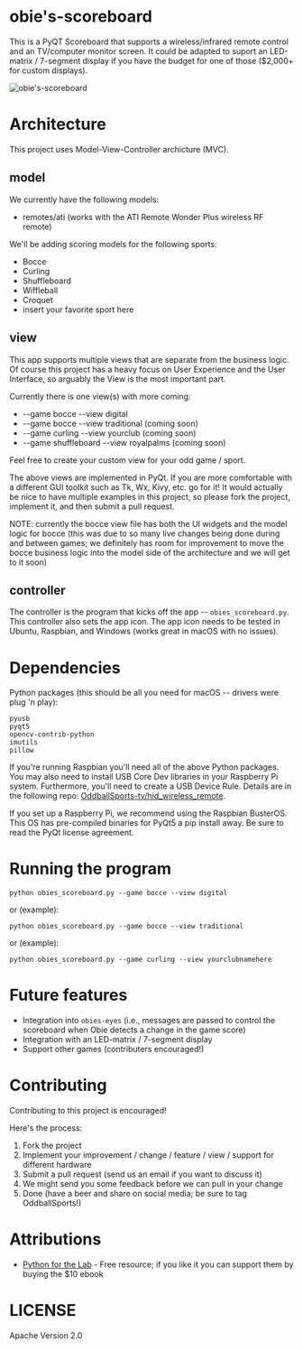 # obie's-scoreboard

This is a PyQT Scoreboard that supports a wireless/infrared remote control and an TV/computer monitor screen.  It could be adapted to suport an LED-matrix / 7-segment display if you have the budget for one of those (\$2,000+ for custom displays).

![obie's-scoreboard](https://GitHub.com/OddballSports-tv/obies-scoreboard/scoreboard.png)

# Architecture

This project uses Model-View-Controller archicture (MVC).

## model

We currently have the following models:

* remotes/ati (works with the ATI Remote Wonder Plus wireless RF remote)

We'll be adding scoring models for the following sports:

* Bocce
* Curling
* Shuffleboard
* Wiffleball
* Croquet
* insert your favorite sport here

## view

This app supports multiple views that are separate from the business logic.  Of course this project has a heavy focus on User Experience and the User Interface, so arguably the View is the most important part.

Currently there is one view(s) with more coming:

* --game bocce --view digital
* --game bocce --view traditional (coming soon)
* --game curling --view yourclub (coming soon)
* --game shuffleboard --view royalpalms (coming soon)

Feel free to create your custom view for your odd game / sport.  

The above views are implemented in PyQt. If you are more comfortable with a different GUI toolkit such as Tk, Wx, Kivy, etc. go for it!  It would actually be nice to have multiple examples in this project, so please fork the project, implement it, and then submit a pull request.

NOTE: currently the bocce view file has both the UI widgets and the model logic for bocce (this was due to so many live changes being done during and between games; we definitely has room for improvement to move the bocce business logic into the model side of the architecture and we will get to it soon)


## controller

The controller is the program that kicks off the app -- `obies_scoreboard.py`.  This controller also sets the app icon.  The app icon needs to be tested in Ubuntu, Raspbian, and Windows (works great in macOS with no issues).

# Dependencies

Python packages (this should be all you need for macOS -- drivers were plug 'n play):

```
pyusb
pyqt5
opencv-contrib-python
imutils
pillow
```

If you're running Raspbian you'll need all of the above Python packages.  You may also need to install USB Core Dev libraries in your Raspberry Pi system.  Furthermore, you'll need to create a USB Device Rule.  Details are in the following repo: [OddballSports-tv/hid_wireless_remote](https://github.com/OddballSports-tv/hid_wireless_remote).

If you set up a Raspberry Pi, we recommend using the Raspbian BusterOS.  This OS has pre-compiled binaries for PyQt5 a pip install away.  Be sure to read the PyQt license agreement.


# Running the program

```
python obies_scoreboard.py --game bocce --view digital
```

or (example):

```
python obies_scoreboard.py --game bocce --view traditional
```

or (example):

```
python obies_scoreboard.py --game curling --view yourclubnamehere
```

# Future features

* Integration into `obies-eyes` (i.e., messages are passed to control the scoreboard when Obie detects a change in the game score)
* Integration with an LED-matrix / 7-segment display
* Support other games (contributers encouraged!)

# Contributing

Contributing to this project is encouraged!

Here's the process:

1. Fork the project
2. Implement your improvement / change / feature / view / support for different hardware
3. Submit a pull request (send us an email if you want to discuss it)
4. We might send you some feedback before we can pull in your change
5. Done (have a beer and share on social media; be sure to tag OddballSports!)

# Attributions

* [Python for the Lab](https://wwww.pythonforthelab.com) - Free resource; if you like it you can support them by buying the \$10 ebook

# LICENSE

Apache Version 2.0

